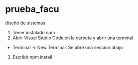 # prueba_facu
diseño de sistemas
1. Tener instalado npm 
2. Abrir Visual Studio Code en la carpeta y abrir una terminal
- Terminal -> New Terminal. Se abre una seccion abajo
3. Escribir npm install
